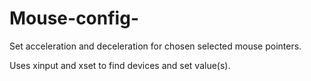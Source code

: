 # Mouse-config-

Set acceleration and deceleration for chosen selected mouse pointers. 

Uses xinput and xset to find devices and set value(s).
